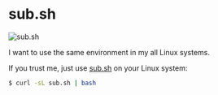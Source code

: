 # sub.sh

![sub.sh](https://github.com/sublee/sub.sh/workflows/sub.sh/badge.svg)

I want to use the same environment in my all Linux systems.

If you trust me, just use [sub.sh](https://sub.sh/) on your Linux system:

```bash
$ curl -sL sub.sh | bash
```
